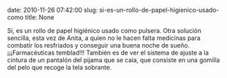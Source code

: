date: 2010-11-26 07:42:00
slug: si-es-un-rollo-de-papel-higienico-usado-como
title: None

Sí, es un rollo de papel higiénico usado como pulsera. Otra solución sencilla, esta vez de Anita, a quien no le hacen falta medicinas para combatir los resfriados y conseguir una buena noche de sueño. ¡¡¡Farmacéuticas temblad!!! También es de ver el sistema de ajuste a la cintura de un pantalón del pijama que se caía, que consiste en una gomilla del pelo que recoge la tela sobrante.

